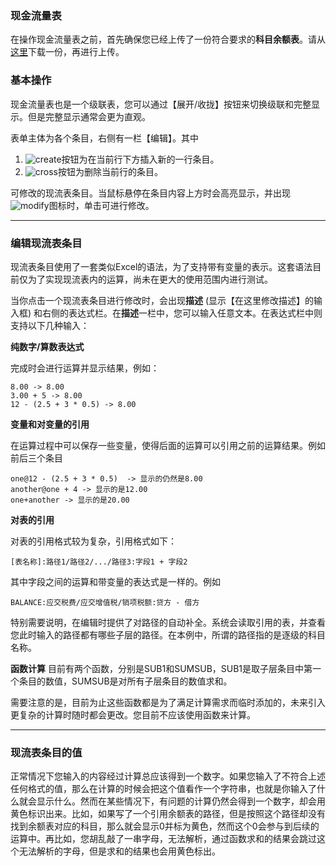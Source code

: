 ### 现金流量表

在操作现金流量表之前，首先确保您已经上传了一份符合要求的**科目余额表**。请从[这里](./CASHFLOW_STATEMENT_TEMPLATE.XLSX)下载一份，再进行上传。

### 基本操作

现金流量表也是一个级联表，您可以通过【展开/收拢】按钮来切换级联和完整显示。但是完整显示通常会更为直观。

表单主体为各个条目，右侧有一栏【编辑】。其中

1. ![create][create-record]按钮为在当前行下方插入新的一行条目。
2. ![cross][cross]按钮为删除当前行的条目。

可修改的现流表条目。当鼠标悬停在条目内容上方时会高亮显示，并出现![modify][modify]图标时，单击可进行修改。

---
### 编辑现流表条目

现流表条目使用了一套类似Excel的语法，为了支持带有变量的表示。这套语法目前仅为了实现现流表内的运算，尚未在更大的使用范围内进行测试。

当你点击一个现流表条目进行修改时，会出现**描述** (显示【在这里修改描述】的输入框) 和右侧的表达式栏。在**描述**一栏中，您可以输入任意文本。在表达式栏中则支持以下几种输入：

**纯数字/算数表达式**

完成时会进行运算并显示结果，例如：
```
8.00 -> 8.00
3.00 + 5 -> 8.00
12 - (2.5 + 3 * 0.5) -> 8.00
```

**变量和对变量的引用**

在运算过程中可以保存一些变量，使得后面的运算可以引用之前的运算结果。例如前后三个条目
```
one@12 - (2.5 + 3 * 0.5)  -> 显示的仍然是8.00
another@one + 4 -> 显示的是12.00
one+another -> 显示的是20.00
```

**对表的引用**

对表的引用格式较为复杂，引用格式如下：
```
[表名称]:路径1/路径2/.../路径3:字段1 + 字段2
```
其中字段之间的运算和带变量的表达式是一样的。例如
```
BALANCE:应交税费/应交增值税/销项税额:贷方 - 借方
```
特别需要说明，在编辑时提供了对路径的自动补全。系统会读取引用的表，并查看您此时输入的路径都有哪些子层的路径。在本例中，所谓的路径指的是逐级的科目名称。

**函数计算**
目前有两个函数，分别是SUB1和SUMSUB，SUB1是取子层条目中第一个条目的数值，SUMSUB是对所有子层条目的数值求和。

需要注意的是，目前为止这些函数都是为了满足计算需求而临时添加的，未来引入更复杂的计算时随时都会更改。您目前不应该使用函数来计算。

[create-record]: ./create-record.png
[cross]: ./cross.png
[modify]: ./modify.png

---

### 现流表条目的值

正常情况下您输入的内容经过计算总应该得到一个数字。如果您输入了不符合上述任何格式的值，那么在计算的时候会把这个值看作一个字符串，也就是你输入了什么就会显示什么。然而在某些情况下，有问题的计算仍然会得到一个数字，却会用黄色标识出来。比如，如果写了一个引用余额表的路径，但是按照这个路径却没有找到余额表对应的科目，那么就会显示0并标为黄色，然而这个0会参与到后续的运算中。再比如，您胡乱敲了一串字母，无法解析，通过函数求和的结果会跳过这个无法解析的字母，但是求和的结果也会用黄色标出。